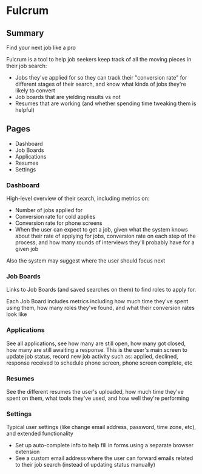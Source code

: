 # Fulcrum

## Summary 

Find your next job like a pro

Fulcrum is a tool to help job seekers keep track of all the moving pieces in their job search:
- Jobs they've applied for so they can track their "conversion rate" for different stages of their search, and know what kinds of jobs they're likely to convert
- Job boards that are yielding results vs not
- Resumes that are working (and whether spending time tweaking them is helpful)

## Pages

* Dashboard
* Job Boards
* Applications
* Resumes
* Settings

### Dashboard

High-level overview of their search, including metrics on:

- Number of jobs applied for
- Conversion rate for cold applies
- Conversion rate for phone screens
- When the user can expect to get a job, given what the system knows about their rate of applying for jobs, conversion rate on each step of the process, and how many rounds of interviews they'll probably have for a given job

Also the system may suggest where the user should focus next

### Job Boards

Links to Job Boards (and saved searches on them) to find roles to apply for.

Each Job Board includes metrics including how much time they've spent using them, how many roles they've found, and what their conversion rates look like

### Applications

See all applications, see how many are still open, how many got closed, how many are still awaiting a response. This is the user's main screen to update job status, record new job activity such as: applied, declined, response received to schedule phone screen, phone screen complete, etc

### Resumes

See the different resumes the user's uploaded, how much time they've spent on them, what tools they've used, and how well they're performing

### Settings

Typical user settings (like change email address, password, time zone, etc), and extended functionality

- Set up auto-complete info to help fill in forms using a separate browser extension
- See a custom email address where the user can forward emails related to their job search (instead of updating status manually)